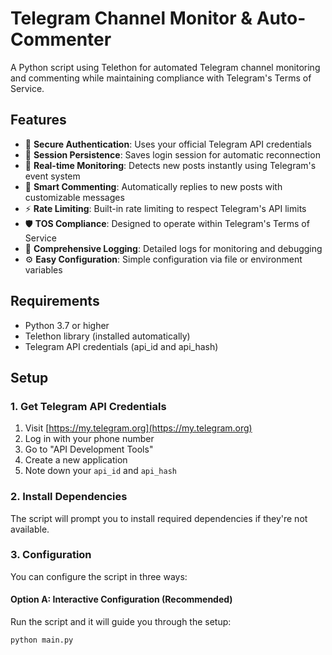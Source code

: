 # Telegram Channel Monitor & Auto-Commenter

A Python script using Telethon for automated Telegram channel monitoring and commenting while maintaining compliance with Telegram's Terms of Service.

## Features

- 🔐 **Secure Authentication**: Uses your official Telegram API credentials
- 📱 **Session Persistence**: Saves login session for automatic reconnection
- 🎯 **Real-time Monitoring**: Detects new posts instantly using Telegram's event system
- 💬 **Smart Commenting**: Automatically replies to new posts with customizable messages
- ⚡ **Rate Limiting**: Built-in rate limiting to respect Telegram's API limits
- 🛡️ **TOS Compliance**: Designed to operate within Telegram's Terms of Service
- 📝 **Comprehensive Logging**: Detailed logs for monitoring and debugging
- ⚙️ **Easy Configuration**: Simple configuration via file or environment variables

## Requirements

- Python 3.7 or higher
- Telethon library (installed automatically)
- Telegram API credentials (api_id and api_hash)

## Setup

### 1. Get Telegram API Credentials

1. Visit [https://my.telegram.org](https://my.telegram.org)
2. Log in with your phone number
3. Go to "API Development Tools"
4. Create a new application
5. Note down your `api_id` and `api_hash`

### 2. Install Dependencies

The script will prompt you to install required dependencies if they're not available.

### 3. Configuration

You can configure the script in three ways:

#### Option A: Interactive Configuration (Recommended)
Run the script and it will guide you through the setup:
```bash
python main.py
